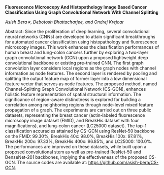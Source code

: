 **Fluorescence Microscopy And Histopathology Image Based Cancer Classification Using Graph Convolutional Network With Channel Splitting**

_Asish Bera∗, Debotosh Bhattacharjee, and Ondrej Krejcar_

Abstract: Since the proliferation of deep learning, several convolutional neural networks (CNNs) are developed to attain significant breakthroughs for automated cancer classification using histopathology and fluorescence microscopy images. This work enhances the classification performances of human breast
and lung-colon cancers further by exploring a two-layer graph convolutional network (GCN) upon a proposed lightweight deep convolutional backbone or existing pre-trained CNN. The first graph convolution layer considers local regions as the graph nodes with channel information as node features. The second layer is rendered by pooling and splitting the output feature map of former layer into a low dimensional feature vector that serves as node features. The proposed method, named Channel-Splitting Graph Convolutional Network (CS-GCN), enhances holistic feature representation of spatial structural information. The significance of region-aware distinctness is explored for building a correlation among neighboring regions through node-level mixed feature propagation of a graph. The experiments are carried out on three public datasets, representing the breast cancer (actin-labeled fluorescence microscopy image dataset (FMID), and BreakHis dataset with four magnifications), and lung-colon cancer (LC25000 dataset). The top-1 classification accuracies attained by CS-GCN using ResNet-50 backbone on the FMID: 99.30%, BreakHis 40x: 98.0%, BreakHis 100x: 97.81%, BreakHis 200x: 97.33%, BreakHis 400x: 96.85%, and LC25000: 100.0%. The performances are improved on these datasets, while built upon a proposed convolutional stem as well as pre-trained ResNet-50 and DenseNet-201 backbones, implying the effectiveness of the proposed CS-GCN. 
The source codes are available at: https://github.com/asish-bera/CS-GCN.
